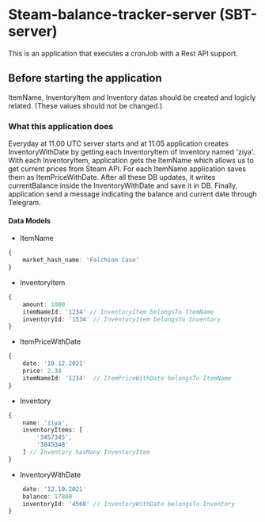 # Steam-balance-tracker-server (SBT-server)
This is an application that executes a cronJob with a Rest API support.

## Before starting the application
ItemName, InventoryItem and Inventory datas should be created and logicly related. (These values should not be changed.)

### What this application does
Everyday at 11.00 UTC server starts and at 11.05 application creates InventoryWithDate by getting each InventoryItem of Inventory named 'ziya'. With each InventoryItem, application gets the ItemName which allows us to get current prices from Steam API. For each ItemName application saves them as ItemPriceWithDate. After all these DB updates, it writes currentBalance inside the InventoryWithDate and save it in DB. Finally, application send a message indicating the balance and current date through Telegram.

#### Data Models 
- ItemName
```ts
{
	market_hash_name: 'Falchion Case'
}
```

- InventoryItem
```ts
{
	amount: 1000
	itemNameId: '1234' // InventoryItem belongsTo ItemName
	inventoryId: '1534' // InventoryItem belongsTo Inventory
}
```

- ItemPriceWithDate
```ts
{
	date: '10.12.2021'
	price: 2.34
	itemNameId: '1234'  // ItemPriceWithDate belongsTo ItemName
}
```


- Inventory
```ts
{
	name: 'ziya',
	inventoryItems: [
		'3457345',
		'3845348'
	] // Inventory hasMany InventoryItem
}
```

- InventoryWithDate
```ts
	date: '12.10.2021'
	balance: 17800
	inventoryId: '4568' // InventoryWithDate belongsTo Inventory
}
```
